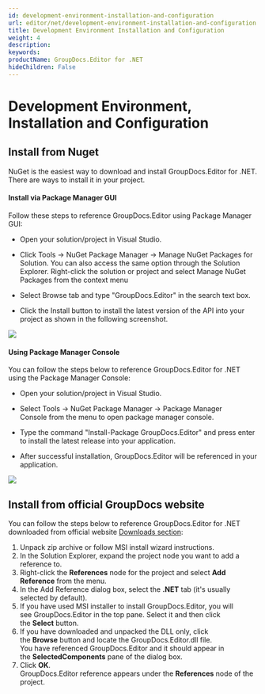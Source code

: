 ```yaml
---
id: development-environment-installation-and-configuration
url: editor/net/development-environment-installation-and-configuration
title: Development Environment Installation and Configuration
weight: 4
description: 
keywords: 
productName: GroupDocs.Editor for .NET
hideChildren: False
---
```

# Development Environment, Installation and Configuration


  

## Install from Nuget

NuGet is the easiest way to download and install GroupDocs.Editor for .NET. There are ways to install it in your project.

#### Install via Package Manager GUI

Follow these steps to reference GroupDocs.Editor using Package Manager GUI:

*   Open your solution/project in Visual Studio.
    
*   Click Tools -> NuGet Package Manager -> Manage NuGet Packages for Solution. You can also access the same option through the Solution Explorer. Right-click the solution or project and select Manage NuGet Packages from the context menu
    
*   Select Browse tab and type "GroupDocs.Editor" in the search text box.
    
*   Click the Install button to install the latest version of the API into your project as shown in the following screenshot.  
      
    

![](editor-net/images/development-environment-installation-and-configuration.png)

#### Using Package Manager Console

You can follow the steps below to reference GroupDocs.Editor for .NET using the Package Manager Console:

*   Open your solution/project in Visual Studio.
    
*   Select Tools -> NuGet Package Manager -> Package Manager Console from the menu to open package manager console.
    
*   Type the command "Install-Package GroupDocs.Editor" and press enter to install the latest release into your application.
    
*   After successful installation, GroupDocs.Editor will be referenced in your application.  
    

  

![](editor-net/images/development-environment-installation-and-configuration_1.png)

  

## Install from official GroupDocs website

You can follow the steps below to reference GroupDocs.Editor for .NET downloaded from official website [Downloads section](https://downloads.groupdocs.com/editor/net):

1.  Unpack zip archive or follow MSI install wizard instructions.
2.  In the Solution Explorer, expand the project node you want to add a reference to.
3.  Right-click the **References** node for the project and select **Add Reference** from the menu.
4.  In the Add Reference dialog box, select the **.NET** tab (it's usually selected by default).
5.  If you have used MSI installer to install GroupDocs.Editor, you will see GroupDocs.Editor in the top pane. Select it and then click the **Select** button.
6.  If you have downloaded and unpacked the DLL only, click the **Browse** button and locate the GroupDocs.Editor.dll file.   
    You have referenced GroupDocs.Editor and it should appear in the **SelectedComponents** pane of the dialog box.
7.  Click **OK**.   
    GroupDocs.Editor reference appears under the **References** node of the project.
